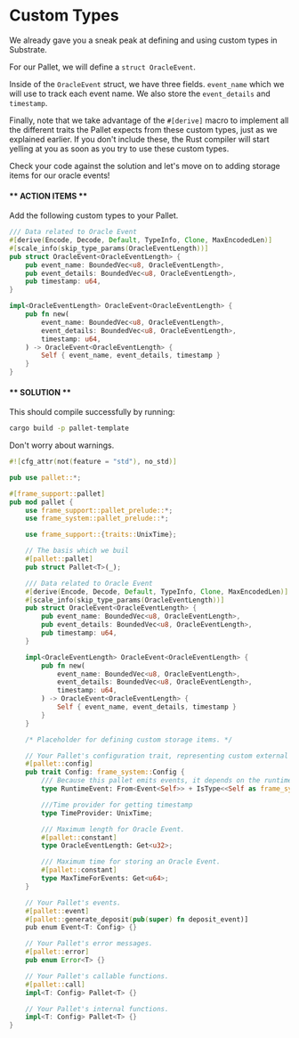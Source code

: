 # Custom Types

We already gave you a sneak peak at defining and using custom types in Substrate.

For our Pallet, we will define a `struct OracleEvent`.

Inside of the `OracleEvent` struct, we have three fields. `event_name` which we will use to track each event name. 
We also store the `event_details` and `timestamp`.

Finally, note that we take advantage of the `#[derive]` macro to implement all the different traits the Pallet expects from these custom types, just as we explained earlier. If you don't include these, the Rust compiler will start yelling at you as soon as you try to use these custom types.

Check your code against the solution and let's move on to adding storage items for our oracle events!

<!-- slide:break-40 -->

<!-- tabs:start -->

#### ** ACTION ITEMS **

Add the following custom types to your Pallet.

```rust
/// Data related to Oracle Event
#[derive(Encode, Decode, Default, TypeInfo, Clone, MaxEncodedLen)]
#[scale_info(skip_type_params(OracleEventLength))]
pub struct OracleEvent<OracleEventLength> {
	pub event_name: BoundedVec<u8, OracleEventLength>,
	pub event_details: BoundedVec<u8, OracleEventLength>,
	pub timestamp: u64,
}

impl<OracleEventLength> OracleEvent<OracleEventLength> {
	pub fn new(
		event_name: BoundedVec<u8, OracleEventLength>,
		event_details: BoundedVec<u8, OracleEventLength>,
		timestamp: u64,
	) -> OracleEvent<OracleEventLength> {
		Self { event_name, event_details, timestamp }
	}
}
```

#### ** SOLUTION **

This should compile successfully by running:

```bash
cargo build -p pallet-template
```

Don't worry about warnings.

```rust
#![cfg_attr(not(feature = "std"), no_std)]

pub use pallet::*;

#[frame_support::pallet]
pub mod pallet {
	use frame_support::pallet_prelude::*;
	use frame_system::pallet_prelude::*;

	use frame_support::{traits::UnixTime};

	// The basis which we buil
	#[pallet::pallet]
	pub struct Pallet<T>(_);

	/// Data related to Oracle Event
	#[derive(Encode, Decode, Default, TypeInfo, Clone, MaxEncodedLen)]
	#[scale_info(skip_type_params(OracleEventLength))]
	pub struct OracleEvent<OracleEventLength> {
		pub event_name: BoundedVec<u8, OracleEventLength>,
		pub event_details: BoundedVec<u8, OracleEventLength>,
		pub timestamp: u64,
	}

	impl<OracleEventLength> OracleEvent<OracleEventLength> {
		pub fn new(
			event_name: BoundedVec<u8, OracleEventLength>,
			event_details: BoundedVec<u8, OracleEventLength>,
			timestamp: u64,
		) -> OracleEvent<OracleEventLength> {
			Self { event_name, event_details, timestamp }
		}
	}

	/* Placeholder for defining custom storage items. */

	// Your Pallet's configuration trait, representing custom external types and interfaces.
	#[pallet::config]
	pub trait Config: frame_system::Config {
		/// Because this pallet emits events, it depends on the runtime's definition of an event.
		type RuntimeEvent: From<Event<Self>> + IsType<<Self as frame_system::Config>::RuntimeEvent>;

		///Time provider for getting timestamp
		type TimeProvider: UnixTime;

		/// Maximum length for Oracle Event.
		#[pallet::constant]
		type OracleEventLength: Get<u32>;

		/// Maximum time for storing an Oracle Event.
		#[pallet::constant]
		type MaxTimeForEvents: Get<u64>;
	}

	// Your Pallet's events.
	#[pallet::event]
	#[pallet::generate_deposit(pub(super) fn deposit_event)]
	pub enum Event<T: Config> {}

	// Your Pallet's error messages.
	#[pallet::error]
	pub enum Error<T> {}

	// Your Pallet's callable functions.
	#[pallet::call]
	impl<T: Config> Pallet<T> {}

	// Your Pallet's internal functions.
	impl<T: Config> Pallet<T> {}
}
```

<!-- tabs:end -->
